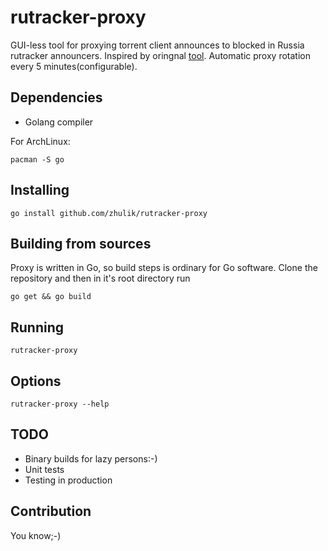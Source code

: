 # rutracker-proxy
GUI-less tool for proxying torrent client announces to blocked in Russia rutracker announcers.
Inspired by oringnal [tool](https://github.com/RutrackerOrg/rutracker-proxy). Automatic proxy
rotation every 5 minutes(configurable).

## Dependencies
* Golang compiler

For ArchLinux:

`pacman -S go`

## Installing
`go install github.com/zhulik/rutracker-proxy`

## Building from sources
Proxy is written in Go, so build steps is ordinary for Go software. Clone the repository and then in it's root directory run

`go get && go build`

## Running

`rutracker-proxy`

## Options

`rutracker-proxy --help`

## TODO
* Binary builds for lazy persons:-)
* Unit tests
* Testing in production

## Contribution
You know;-)
